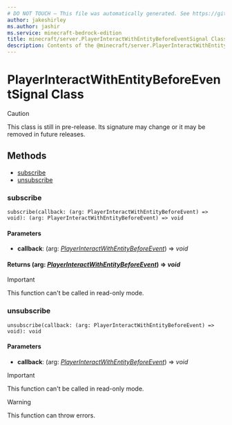 ```yaml
---
# DO NOT TOUCH — This file was automatically generated. See https://github.com/mojang/minecraftapidocsgenerator to modify descriptions, examples, etc.
author: jakeshirley
ms.author: jashir
ms.service: minecraft-bedrock-edition
title: minecraft/server.PlayerInteractWithEntityBeforeEventSignal Class
description: Contents of the @minecraft/server.PlayerInteractWithEntityBeforeEventSignal class.
---
```

# PlayerInteractWithEntityBeforeEventSignal Class

> [!CAUTION]
> This class is still in pre-release.  Its signature may change or it may be removed in future releases.

## Methods
- [subscribe](#subscribe)
- [unsubscribe](#unsubscribe)

### **subscribe**
`
subscribe(callback: (arg: PlayerInteractWithEntityBeforeEvent) => void): (arg: PlayerInteractWithEntityBeforeEvent) => void
`

#### **Parameters**
- **callback**: (arg: [*PlayerInteractWithEntityBeforeEvent*](PlayerInteractWithEntityBeforeEvent.md)) => *void*

#### **Returns** (arg: [*PlayerInteractWithEntityBeforeEvent*](PlayerInteractWithEntityBeforeEvent.md)) => *void*

> [!IMPORTANT]
> This function can't be called in read-only mode.

### **unsubscribe**
`
unsubscribe(callback: (arg: PlayerInteractWithEntityBeforeEvent) => void): void
`

#### **Parameters**
- **callback**: (arg: [*PlayerInteractWithEntityBeforeEvent*](PlayerInteractWithEntityBeforeEvent.md)) => *void*

> [!IMPORTANT]
> This function can't be called in read-only mode.

> [!WARNING]
> This function can throw errors.
